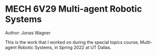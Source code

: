 # MECH 6V29 Multi-agent Robotic Systems
Author: Jonas Wagner

This is the work that I worked on during the special topics course, 
Multi-agent Robotic Systems, in Spring 2022 at UT Dallas.
